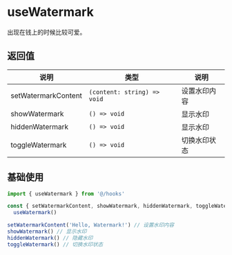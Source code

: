 # useWatermark

出现在钱上的时候比较可爱。

## 返回值

| 说明                | 类型                        | 说明         |
| ------------------- | --------------------------- | ------------ |
| setWatermarkContent | `(content: string) => void` | 设置水印内容 |
| showWatermark       | `() => void`                | 显示水印     |
| hiddenWatermark     | `() => void`                | 显示水印     |
| toggleWatermark     | `() => void`                | 切换水印状态 |

## 基础使用

```ts
import { useWatermark } from '@/hooks'

const { setWatermarkContent, showWatermark, hiddenWatermark, toggleWatermark } =
  useWatermark()

setWatermarkContent('Hello, Watermark!') // 设置水印内容
showWatermark() // 显示水印
hiddenWatermark() // 隐藏水印
toggleWatermark() // 切换水印状态
```
